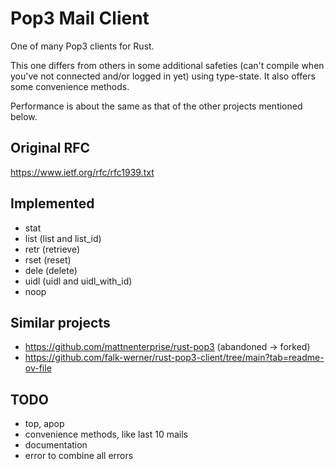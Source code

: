 # Pop3 Mail Client

One of many Pop3 clients for Rust.

This one differs from others in some additional safeties (can't compile when you've not connected and/or logged in yet) using type-state.
It also offers some convenience methods.

Performance is about the same as that of the other projects mentioned below.

## Original RFC

https://www.ietf.org/rfc/rfc1939.txt

## Implemented

- stat
- list (list and list_id)
- retr (retrieve)
- rset (reset)
- dele (delete)
- uidl (uidl and uidl_with_id)
- noop

## Similar projects

- https://github.com/mattnenterprise/rust-pop3 (abandoned -> forked)
- https://github.com/falk-werner/rust-pop3-client/tree/main?tab=readme-ov-file

## TODO

- top, apop
- convenience methods, like last 10 mails
- documentation
- error to combine all errors
